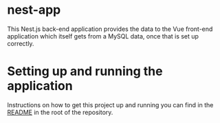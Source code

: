 # nest-app

This Nest.js back-end application provides the data to the Vue front-end application which itself gets from a MySQL data,
once that is set up correctly.

# Setting up and running the application

Instructions on how to get this project up and running you can find in the [README](../../README.md) in the root of
the repository.
